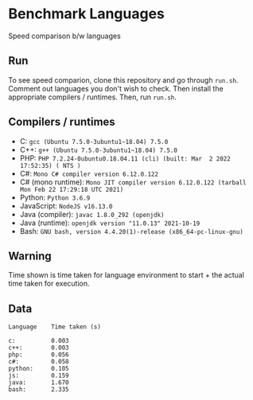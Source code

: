# Benchmark Languages
Speed comparison b/w languages

## Run
To see speed comparion, clone this repository and go through `run.sh`.
Comment out languages you don't wish to check. Then install the appropriate compilers / runtimes.
Then, run `run.sh`.

## Compilers / runtimes
- C: `gcc (Ubuntu 7.5.0-3ubuntu1~18.04) 7.5.0`
- C++: `g++ (Ubuntu 7.5.0-3ubuntu1~18.04) 7.5.0`
- PHP: `PHP 7.2.24-0ubuntu0.18.04.11 (cli) (built: Mar  2 2022 17:52:35) ( NTS )`
- C#: `Mono C# compiler version 6.12.0.122`
- C# (mono runtime): `Mono JIT compiler version 6.12.0.122 (tarball Mon Feb 22 17:29:18 UTC 2021)`
- Python: `Python 3.6.9`
- JavaScript: `NodeJS v16.13.0`
- Java (compiler): `javac 1.8.0_292 (openjdk)`
- Java (runtime): `openjdk version "11.0.13" 2021-10-19`
- Bash: `GNU bash, version 4.4.20(1)-release (x86_64-pc-linux-gnu)`

## Warning
Time shown is time taken for language environment to start + the actual time taken for execution.

## Data
```
Language    Time taken (s)

c:          0.003
c++:        0.003
php:        0.056
c#:         0.058
python:     0.105
js:         0.159
java:       1.670
bash:       2.335
```
